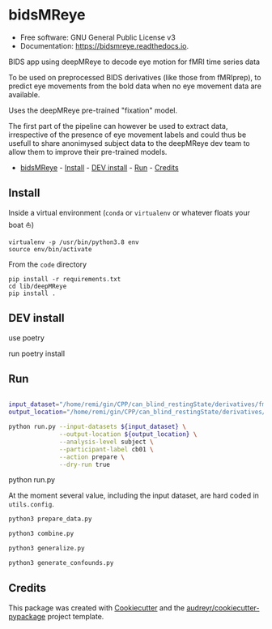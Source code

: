 # bidsMReye

-   Free software: GNU General Public License v3
-   Documentation: https://bidsmreye.readthedocs.io.

<!--
.. image:: https://img.shields.io/pypi/v/bidsmreye.svg
        :target: https://pypi.python.org/pypi/bidsmreye

.. image:: https://img.shields.io/travis/Remi-Gau/bidsmreye.svg
        :target: https://travis-ci.com/Remi-Gau/bidsmreye

.. image:: https://readthedocs.org/projects/bidsmreye/badge/?version=latest
        :target: https://bidsmreye.readthedocs.io/en/latest/?version=latest
        :alt: Documentation Status

.. image:: https://pyup.io/repos/github/Remi-Gau/bidsmreye/shield.svg
     :target: https://pyup.io/repos/github/Remi-Gau/bidsmreye/
     :alt: Updates
-->

BIDS app using deepMReye to decode eye motion for fMRI time series data

To be used on preprocessed BIDS derivatives (like those from fMRIprep), to
predict eye movements from the bold data when no eye movement data are
available.

Uses the deepMReye pre-trained "fixation" model.

The first part of the pipeline can however be used to extract data, irrespective
of the presence of eye movement labels and could thus be usefull to share
anonimysed subject data to the deepMReye dev team to allow them to improve their
pre-trained models.

- [bidsMReye](#bidsmreye)
        - [Install](#install)
        - [DEV install](#dev-install)
        - [Run](#run)
        - [Credits](#credits)

## Install

Inside a virtual environment (`conda` or `virtualenv` or whatever floats your
boat ⛵)

```
virtualenv -p /usr/bin/python3.8 env
source env/bin/activate
```

From the `code` directory

<!-- TODO fix bug in deepMReye that makes it impossible to find the masks -->

```
pip install -r requirements.txt
cd lib/deepMReye
pip install .
```

## DEV install

use poetry

run poetry install

## Run


```bash

input_dataset="/home/remi/gin/CPP/can_blind_restingState/derivatives/fmriprep"
output_location="/home/remi/gin/CPP/can_blind_restingState/derivatives/bidsmreye"

python run.py --input-datasets ${input_dataset} \
              --output-location ${output_location} \
              --analysis-level subject \
              --participant-label cb01 \
              --action prepare \
              --dry-run true
```



python run.py



At the moment several value, including the input dataset, are hard coded in
`utils.config`.

```bash
python3 prepare_data.py
```

```bash
python3 combine.py
```

```bash
python3 generalize.py
```

```bash
python3 generate_confounds.py
```

## Credits

This package was created with [Cookiecutter](https://github.com/audreyr/cookiecutter) and the [audreyr/cookiecutter-pypackage](https://github.com/audreyr/cookiecutter-pypackage) project template.
